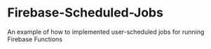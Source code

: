 # Firebase-Scheduled-Jobs
An example of how to implemented user-scheduled jobs for running Firebase Functions
